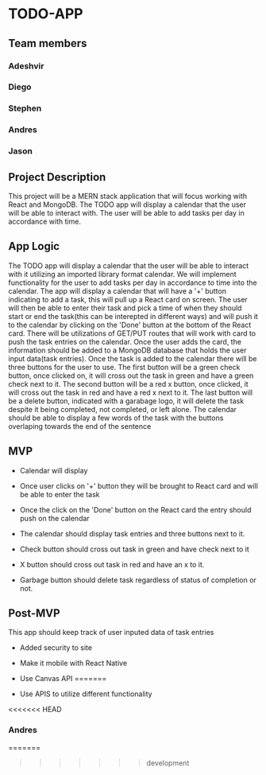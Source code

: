 # TODO-APP


## Team members

### Adeshvir

### Diego

### Stephen 

### Andres 

### Jason

## Project Description 

This project will be a MERN stack application that will focus working with React and MongoDB. The TODO app will display a calendar that the user will be able to interact with. The user will be able to add tasks per day in accordance with time. 

## App Logic

The TODO app will display a calendar that the user will be able to interact with it utilizing an imported library format calendar. We will implement functionality for the user to add tasks per day in accordance to time into the calendar. The app will display a calendar that will have a '+' button indicating to add a task, this will pull up a React card on screen. The user will then be able to enter their task and pick a time of when they should start or end the task(this can be interepted in different ways) and will push it to the calendar by clicking on the 'Done' button at the bottom of the React card. There will be utilizations of GET/PUT routes that will work with card to push the task entries on the calendar. Once the user adds the card, the information should be added to a MongoDB database that holds the user input data(task entries). Once the task is added to the calendar there will be three buttons for the user to use. The first button will be a green check button, once clicked on, it will cross out the task in green and have a green check next to it. The second button will be a red x button, once clicked, it will cross out the task in red and have a red x next to it. The last button will be a delete button, indicated with a garabage logo, it will delete the task despite it being completed, not completed, or left alone. The calendar should be able to display a few words of the task with the buttons overlaping towards the end of the sentence


## MVP
- Calendar will display

- Once user clicks on '+' button they will be brought to React card and will be able to enter the task

- Once the click on the 'Done' button on the React card the entry should push on the calendar

- The calendar should display task entries and three buttons next to it.

- Check button should cross out task in green and have check next to it

- X button should cross out task in red and have an x to it.

- Garbage button should delete task regardless of status of completion or not.


## Post-MVP

This app should keep track of user inputed data of task entries

- Added security to site

- Make it mobile with React Native

- Use Canvas API
=======
- Use APIS to utilize different functionality

<<<<<<< HEAD
### Andres 
=======
>>>>>>> development
